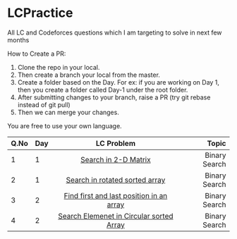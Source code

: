 # LCPractice
All LC and Codeforces questions which I am targeting to solve in next few months

How to Create a PR:
1. Clone the repo in your local.
2. Then create a branch your local from the master.
2. Create a folder based on the Day. For ex: if you are working on Day 1, then you create a folder called Day-1 under the root folder.
3. After submitting changes to your branch, raise a PR (try git rebase instead of git pull)
4. Then we can merge your changes.

You are free to use your own language.

| Q.No | Day      | LC Problem     | Topic     |
| :------------- | :------------- | :----------: | -----------: |
| 1 | 1 | [Search in 2-D Matrix](https://leetcode.com/problems/search-a-2d-matrix/)   | Binary Search   |
| 2 | 1 | [Search in rotated sorted array](https://leetcode.com/problems/search-in-rotated-sorted-array/) | Binary Search |
| 3 | 2 | [Find first and last position in an array](https://leetcode.com/problems/find-first-and-last-position-of-element-in-sorted-array/) | Binary Search |
| 4 | 2 | [Search Elemenet in Circular sorted Array](https://www.techiedelight.com/search-element-circular-sorted-array/) | Binary Search |
